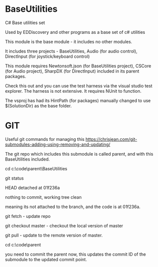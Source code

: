 # BaseUtilities
C# Base utilities set

Used by EDDiscovery and other programs as a base set of c# utilities

This module is the base module - it includes no other modules.

It includes three projects - BaseUtilities, Audio (for audio control), DirectInput (for joystick/keyboard control)

This module requires Newtonsoft.json (for BaseUtilities project), CSCore (for Audio project), SharpDX (for DirectInput) included in its parent packages.

Check this out and you can use the test harness via the visual studio test explorer.  The harness is not extensive.  It requires NUnit to function.

The vsproj has had its HintPath (for packages) manually changed to use $(SolutionDir) as the base folder.

# GIT

Useful git commands for managing this https://chrisjean.com/git-submodules-adding-using-removing-and-updating/

The git repo which includes this submodule is called parent, and with this BaseUtilities included.

cd c:\code\parent\BaseUtilities

git status

HEAD detached at 01f236a

nothing to commit, working tree clean

meaning its not attached to the branch, and the code is at 01f236a.

git fetch       - update repo

git checkout master - checkout the local version of master

git pull - update to the remote version of master.

cd c:\code\parent

you need to commit the parent now, this updates the commit ID of the submodule to the updated commit point.
